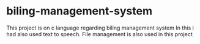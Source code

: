 # biling-management-system
This project is on c language regarding biling management system
In this i had also used text to speech. 
File management is also used in this project
